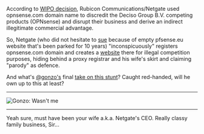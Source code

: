 According to [WIPO decision](http://www.wipo.int/amc/en/domains/search/text.jsp?case=D2017-1828), Rubicon Communications/Netgate used opnsense.com
domain name to discredit the Deciso Group B.V. competing products (OPNsense) and disrupt their business and
derive an indirect illegitimate commercial advantage.

So, Netgate (who did not hesitate to [sue](http://eu.adr.eu/adr/decisions/decision.php?dispute_id=7162) because of empty pfsense.eu website that's been parked for 10 years) 
"inconspicuously" registers opnsense.com domain and creates a [website](http://web.archive.org/web/20160314132836/http://www.opnsense.com/) there for illegal competition purposes, hiding behind a proxy registrar and his wife's skirt and claiming "parody" as defence.

And what's [@gonzo's](https://twitter.com/gonzopancho) final [take on this stunt](https://twitter.com/gonzopancho/status/933447092999217152)? Caught red-handed, will he own up to this at least? 

***
![Gonzo: Wasn't me](https://github.com/doktornotor/pfsense-closedsource/blob/master/opnsense/gonzo%20%40Twitter%20-%20I%20own%20it%20but%20it%20was%20not%20me.png)
***

Yeah sure, must have been your wife a.k.a. Netgate's CEO. Really classy family business, Sir... 
